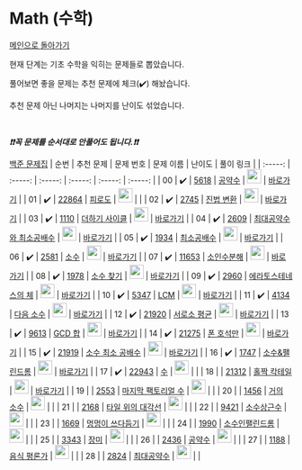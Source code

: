 # Math (수학)

[메인으로 돌아가기](https://github.com/tony9402/baekjoon)

현재 단계는 기초 수학을 익히는 문제들로 뽑았습니다.

풀어보면 좋을 문제는 추천 문제에 체크(:heavy_check_mark:) 해놨습니다.

추천 문제 아닌 나머지는 나머지를 난이도 섞었습니다.

<br>

***❗️❗️꼭 문제를 순서대로 안풀어도 됩니다.❗️❗️***

[백준 문제집](https://www.acmicpc.net/workbook/view/6781)
|          순번          |        추천 문제         |        문제 번호         |        문제 이름         |         난이도          |        풀이 링크         |
| :-----: | :-----: | :-----: | :-----: | :-----: | :-----: |
| 00 |  :heavy_check_mark:  | <a href="https://www.acmicpc.net/problem/5618" target="_blank">5618</a> | <a href="https://www.acmicpc.net/problem/5618" target="_blank">공약수</a> | <img height="25px" width="25px" src="https://static.solved.ac/tier_small/3.svg"/> | <a href="./../solution/math/5618">바로가기</a> |
| 01 |  :heavy_check_mark:  | <a href="https://www.acmicpc.net/problem/22864" target="_blank">22864</a> | <a href="https://www.acmicpc.net/problem/22864" target="_blank">피로도</a> | <img height="25px" width="25px" src="https://static.solved.ac/tier_small/3.svg"/> |                      |
| 02 |  :heavy_check_mark:  | <a href="https://www.acmicpc.net/problem/2745" target="_blank">2745</a> | <a href="https://www.acmicpc.net/problem/2745" target="_blank">진법 변환</a> | <img height="25px" width="25px" src="https://static.solved.ac/tier_small/4.svg"/> | <a href="./../solution/math/2745">바로가기</a> |
| 03 |  :heavy_check_mark:  | <a href="https://www.acmicpc.net/problem/1110" target="_blank">1110</a> | <a href="https://www.acmicpc.net/problem/1110" target="_blank">더하기 사이클</a> | <img height="25px" width="25px" src="https://static.solved.ac/tier_small/5.svg"/> | <a href="./../solution/math/1110">바로가기</a> |
| 04 |  :heavy_check_mark:  | <a href="https://www.acmicpc.net/problem/2609" target="_blank">2609</a> | <a href="https://www.acmicpc.net/problem/2609" target="_blank">최대공약수와 최소공배수</a> | <img height="25px" width="25px" src="https://static.solved.ac/tier_small/6.svg"/> | <a href="./../solution/math/2609">바로가기</a> |
| 05 |  :heavy_check_mark:  | <a href="https://www.acmicpc.net/problem/1934" target="_blank">1934</a> | <a href="https://www.acmicpc.net/problem/1934" target="_blank">최소공배수</a> | <img height="25px" width="25px" src="https://static.solved.ac/tier_small/6.svg"/> | <a href="./../solution/math/1934">바로가기</a> |
| 06 |  :heavy_check_mark:  | <a href="https://www.acmicpc.net/problem/2581" target="_blank">2581</a> | <a href="https://www.acmicpc.net/problem/2581" target="_blank">소수</a> | <img height="25px" width="25px" src="https://static.solved.ac/tier_small/6.svg"/> | <a href="./../solution/math/2581">바로가기</a> |
| 07 |  :heavy_check_mark:  | <a href="https://www.acmicpc.net/problem/11653" target="_blank">11653</a> | <a href="https://www.acmicpc.net/problem/11653" target="_blank">소인수분해</a> | <img height="25px" width="25px" src="https://static.solved.ac/tier_small/6.svg"/> | <a href="./../solution/math/11653">바로가기</a> |
| 08 |  :heavy_check_mark:  | <a href="https://www.acmicpc.net/problem/1978" target="_blank">1978</a> | <a href="https://www.acmicpc.net/problem/1978" target="_blank">소수 찾기</a> | <img height="25px" width="25px" src="https://static.solved.ac/tier_small/7.svg"/> | <a href="./../solution/math/1978">바로가기</a> |
| 09 |  :heavy_check_mark:  | <a href="https://www.acmicpc.net/problem/2960" target="_blank">2960</a> | <a href="https://www.acmicpc.net/problem/2960" target="_blank">에라토스테네스의 체</a> | <img height="25px" width="25px" src="https://static.solved.ac/tier_small/7.svg"/> | <a href="./../solution/math/2960">바로가기</a> |
| 10 |  :heavy_check_mark:  | <a href="https://www.acmicpc.net/problem/5347" target="_blank">5347</a> | <a href="https://www.acmicpc.net/problem/5347" target="_blank">LCM</a> | <img height="25px" width="25px" src="https://static.solved.ac/tier_small/7.svg"/> | <a href="./../solution/math/5347">바로가기</a> |
| 11 |  :heavy_check_mark:  | <a href="https://www.acmicpc.net/problem/4134" target="_blank">4134</a> | <a href="https://www.acmicpc.net/problem/4134" target="_blank">다음 소수</a> | <img height="25px" width="25px" src="https://static.solved.ac/tier_small/7.svg"/> | <a href="./../solution/math/4134">바로가기</a> |
| 12 |  :heavy_check_mark:  | <a href="https://www.acmicpc.net/problem/21920" target="_blank">21920</a> | <a href="https://www.acmicpc.net/problem/21920" target="_blank">서로소 평균</a> | <img height="25px" width="25px" src="https://static.solved.ac/tier_small/7.svg"/> | <a href="./../solution/math/21920">바로가기</a> |
| 13 |  :heavy_check_mark:  | <a href="https://www.acmicpc.net/problem/9613" target="_blank">9613</a> | <a href="https://www.acmicpc.net/problem/9613" target="_blank">GCD 합</a> | <img height="25px" width="25px" src="https://static.solved.ac/tier_small/8.svg"/> | <a href="./../solution/math/9613">바로가기</a> |
| 14 |  :heavy_check_mark:  | <a href="https://www.acmicpc.net/problem/21275" target="_blank">21275</a> | <a href="https://www.acmicpc.net/problem/21275" target="_blank">폰 호석만</a> | <img height="25px" width="25px" src="https://static.solved.ac/tier_small/8.svg"/> | <a href="./../solution/math/21275">바로가기</a> |
| 15 |  :heavy_check_mark:  | <a href="https://www.acmicpc.net/problem/21919" target="_blank">21919</a> | <a href="https://www.acmicpc.net/problem/21919" target="_blank">소수 최소 공배수</a> | <img height="25px" width="25px" src="https://static.solved.ac/tier_small/8.svg"/> | <a href="./../solution/math/21919">바로가기</a> |
| 16 |  :heavy_check_mark:  | <a href="https://www.acmicpc.net/problem/1747" target="_blank">1747</a> | <a href="https://www.acmicpc.net/problem/1747" target="_blank">소수&amp;팰린드롬</a> | <img height="25px" width="25px" src="https://static.solved.ac/tier_small/10.svg"/> | <a href="./../solution/math/1747">바로가기</a> |
| 17 |  :heavy_check_mark:  | <a href="https://www.acmicpc.net/problem/22943" target="_blank">22943</a> | <a href="https://www.acmicpc.net/problem/22943" target="_blank">수</a> | <img height="25px" width="25px" src="https://static.solved.ac/tier_small/10.svg"/> |                      |
| 18 |                      | <a href="https://www.acmicpc.net/problem/21312" target="_blank">21312</a> | <a href="https://www.acmicpc.net/problem/21312" target="_blank">홀짝 칵테일</a> | <img height="25px" width="25px" src="https://static.solved.ac/tier_small/3.svg"/> | <a href="./../solution/math/21312">바로가기</a> |
| 19 |                      | <a href="https://www.acmicpc.net/problem/2553" target="_blank">2553</a> | <a href="https://www.acmicpc.net/problem/2553" target="_blank">마지막 팩토리얼 수</a> | <img height="25px" width="25px" src="https://static.solved.ac/tier_small/9.svg"/> |                      |
| 20 |                      | <a href="https://www.acmicpc.net/problem/1456" target="_blank">1456</a> | <a href="https://www.acmicpc.net/problem/1456" target="_blank">거의 소수</a> | <img height="25px" width="25px" src="https://static.solved.ac/tier_small/10.svg"/> |                      |
| 21 |                      | <a href="https://www.acmicpc.net/problem/2168" target="_blank">2168</a> | <a href="https://www.acmicpc.net/problem/2168" target="_blank">타일 위의 대각선</a> | <img height="25px" width="25px" src="https://static.solved.ac/tier_small/10.svg"/> |                      |
| 22 |                      | <a href="https://www.acmicpc.net/problem/9421" target="_blank">9421</a> | <a href="https://www.acmicpc.net/problem/9421" target="_blank">소수상근수</a> | <img height="25px" width="25px" src="https://static.solved.ac/tier_small/10.svg"/> |                      |
| 23 |                      | <a href="https://www.acmicpc.net/problem/1669" target="_blank">1669</a> | <a href="https://www.acmicpc.net/problem/1669" target="_blank">멍멍이 쓰다듬기</a> | <img height="25px" width="25px" src="https://static.solved.ac/tier_small/10.svg"/> |                      |
| 24 |                      | <a href="https://www.acmicpc.net/problem/1990" target="_blank">1990</a> | <a href="https://www.acmicpc.net/problem/1990" target="_blank">소수인팰린드롬</a> | <img height="25px" width="25px" src="https://static.solved.ac/tier_small/11.svg"/> |                      |
| 25 |                      | <a href="https://www.acmicpc.net/problem/3343" target="_blank">3343</a> | <a href="https://www.acmicpc.net/problem/3343" target="_blank">장미</a> | <img height="25px" width="25px" src="https://static.solved.ac/tier_small/11.svg"/> |                      |
| 26 |                      | <a href="https://www.acmicpc.net/problem/2436" target="_blank">2436</a> | <a href="https://www.acmicpc.net/problem/2436" target="_blank">공약수</a> | <img height="25px" width="25px" src="https://static.solved.ac/tier_small/11.svg"/> |                      |
| 27 |                      | <a href="https://www.acmicpc.net/problem/1188" target="_blank">1188</a> | <a href="https://www.acmicpc.net/problem/1188" target="_blank">음식 평론가</a> | <img height="25px" width="25px" src="https://static.solved.ac/tier_small/11.svg"/> |                      |
| 28 |                      | <a href="https://www.acmicpc.net/problem/2824" target="_blank">2824</a> | <a href="https://www.acmicpc.net/problem/2824" target="_blank">최대공약수</a> | <img height="25px" width="25px" src="https://static.solved.ac/tier_small/11.svg"/> |                      |
